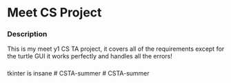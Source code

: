 # Meet CS Project
### Description
This is my meet y1 CS TA project, it covers all of the requirements except for the turtle GUI
it works perfectly and handles all the errors!
### 
### 
### 
### 
### 
### 
### 
### 
### 
### 
### 
### 
### 
### 
### 
### 
### 
### 
### 
### 
### 
### 

tkinter is insane
#   C S T A - s u m m e r  
 #   C S T A - s u m m e r  
 